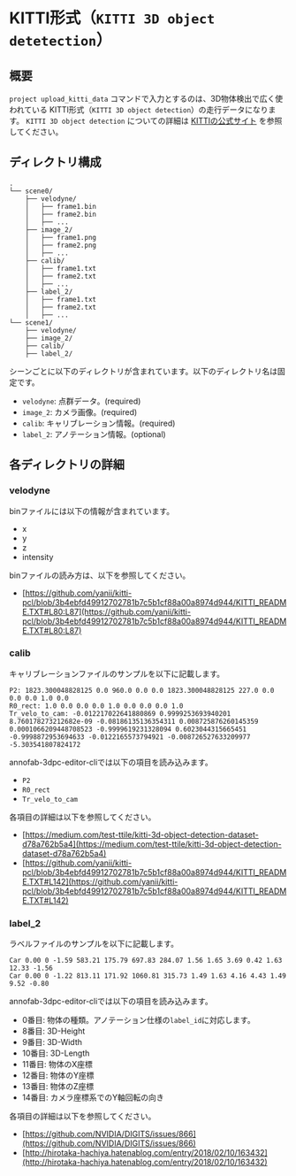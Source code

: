 # KITTI形式（`KITTI 3D object detetection`）

## 概要
`project upload_kitti_data` コマンドで入力とするのは、3D物体検出で広く使われている KITTI形式（`KITTI 3D object detection`）の走行データになります。
`KITTI 3D object detection` についての詳細は [KITTIの公式サイト](http://www.cvlibs.net/datasets/kitti/eval_object.php?obj_benchmark=3d) を参照してください。

## ディレクトリ構成


```
.
└── scene0/
    ├── velodyne/
    │   ├── frame1.bin
    │   ├── frame2.bin
    │   ├── ...
    ├── image_2/
    │   ├── frame1.png
    │   ├── frame2.png
    │   ├── ...
    ├── calib/
    │   ├── frame1.txt
    │   ├── frame2.txt
    │   ├── ...
    ├── label_2/
    │   ├── frame1.txt
    │   ├── frame2.txt
    │   ├── ...
└── scene1/
    ├── velodyne/
    ├── image_2/
    ├── calib/
    ├── label_2/
```

シーンごとに以下のディレクトリが含まれています。以下のディレクトリ名は固定です。
* `velodyne`: 点群データ。(required)
* `image_2`: カメラ画像。(required)
* `calib`: キャリブレーション情報。(required)
* `label_2`: アノテーション情報。(optional)


## 各ディレクトリの詳細

### velodyne
binファイルには以下の情報が含まれています。
* x
* y
* z
* intensity

binファイルの読み方は、以下を参照してください。

- [https://github.com/yanii/kitti-pcl/blob/3b4ebfd49912702781b7c5b1cf88a00a8974d944/KITTI_README.TXT#L80:L87](https://github.com/yanii/kitti-pcl/blob/3b4ebfd49912702781b7c5b1cf88a00a8974d944/KITTI_README.TXT#L80:L87)


### calib
キャリブレーションファイルのサンプルを以下に記載します。

```
P2: 1823.300048828125 0.0 960.0 0.0 0.0 1823.300048828125 227.0 0.0 0.0 0.0 1.0 0.0
R0_rect: 1.0 0.0 0.0 0.0 1.0 0.0 0.0 0.0 1.0
Tr_velo_to_cam: -0.012217022641880869 0.9999253693940201 8.760178273212682e-09 -0.08186135136354311 0.008725876260145359 0.0001066209448708523 -0.9999619231328094 0.6023044315665451 -0.9998872953694633 -0.0122165573794921 -0.008726527633209977 -5.303541807824172
```

annofab-3dpc-editor-cliでは以下の項目を読み込みます。

* `P2`
* `R0_rect`
* `Tr_velo_to_cam`

各項目の詳細は以下を参照してください。

- [https://medium.com/test-ttile/kitti-3d-object-detection-dataset-d78a762b5a4](https://medium.com/test-ttile/kitti-3d-object-detection-dataset-d78a762b5a4)
- [https://github.com/yanii/kitti-pcl/blob/3b4ebfd49912702781b7c5b1cf88a00a8974d944/KITTI_README.TXT#L142](https://github.com/yanii/kitti-pcl/blob/3b4ebfd49912702781b7c5b1cf88a00a8974d944/KITTI_README.TXT#L142)


### label_2

ラベルファイルのサンプルを以下に記載します。

```
Car 0.00 0 -1.59 583.21 175.79 697.83 284.07 1.56 1.65 3.69 0.42 1.63 12.33 -1.56
Car 0.00 0 -1.22 813.11 171.92 1060.81 315.73 1.49 1.63 4.16 4.43 1.49 9.52 -0.80
```

annofab-3dpc-editor-cliでは以下の項目を読み込みます。


* 0番目: 物体の種類。アノテーション仕様の`label_id`に対応します。
* 8番目: 3D-Height
* 9番目: 3D-Width
* 10番目: 3D-Length
* 11番目: 物体のX座標
* 12番目: 物体のY座標
* 13番目: 物体のZ座標
* 14番目: カメラ座標系でのY軸回転の向き


各項目の詳細は以下を参照してください。

- [https://github.com/NVIDIA/DIGITS/issues/866](https://github.com/NVIDIA/DIGITS/issues/866)
- [http://hirotaka-hachiya.hatenablog.com/entry/2018/02/10/163432](http://hirotaka-hachiya.hatenablog.com/entry/2018/02/10/163432)
